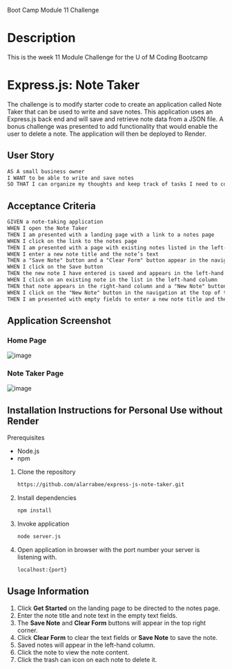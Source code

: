 Boot Camp Module 11 Challenge

# Description
This is the week 11 Module Challenge for the U of M Coding Bootcamp

# Express.js: Note Taker
The challenge is to modify starter code to create an application called Note Taker that can be used to write and save notes. This application uses an Express.js back end and will save and retrieve note data from a JSON file. A bonus challenge was presented to add functionality that would enable the user to delete a note. The application will then be deployed to Render.

## User Story
```md
AS A small business owner
I WANT to be able to write and save notes
SO THAT I can organize my thoughts and keep track of tasks I need to complete
```

## Acceptance Criteria
```md
GIVEN a note-taking application
WHEN I open the Note Taker
THEN I am presented with a landing page with a link to a notes page
WHEN I click on the link to the notes page
THEN I am presented with a page with existing notes listed in the left-hand column, plus empty fields to enter a new note title and the note’s text in the right-hand column
WHEN I enter a new note title and the note’s text
THEN a "Save Note" button and a "Clear Form" button appear in the navigation at the top of the page
WHEN I click on the Save button
THEN the new note I have entered is saved and appears in the left-hand column with the other existing notes and the buttons in the navigation disappear
WHEN I click on an existing note in the list in the left-hand column
THEN that note appears in the right-hand column and a "New Note" button appears in the navigation
WHEN I click on the "New Note" button in the navigation at the top of the page
THEN I am presented with empty fields to enter a new note title and the note’s text in the right-hand column and the button disappears
```

## Application Screenshot
### Home Page
![image](https://github.com/alarrabee/express-js-note-taker/assets/149320486/6f5667a6-85a8-4253-a9f5-63ae379d5166)

### Note Taker Page
![image](https://github.com/alarrabee/express-js-note-taker/assets/149320486/0f7aacc9-c446-4b31-8f0c-3c8c1b7f5be2)


## Installation Instructions for Personal Use without Render
Prerequisites
- Node.js
- npm

1. Clone the repository
   ```bash
   https://github.com/alarrabee/express-js-note-taker.git
   ```
2. Install dependencies
   ```bash
   npm install
   ```
3. Invoke application
   ```bash
   node server.js
   ```
4. Open application in browser with the port number your server is listening with.
      ```bash
   localhost:{port}
   ```   
## Usage Information
1. Click **Get Started** on the landing page to be directed to the notes page.
2. Enter the note title and note text in the empty text fields.
3. The **Save Note** and **Clear Form** buttons will appear in the top right corner.
4. Click **Clear Form** to clear the text fields or **Save Note** to save the note.
5. Saved notes will appear in the left-hand column.
6. Click the note to view the note content.
7. Click the trash can icon on each note to delete it.
